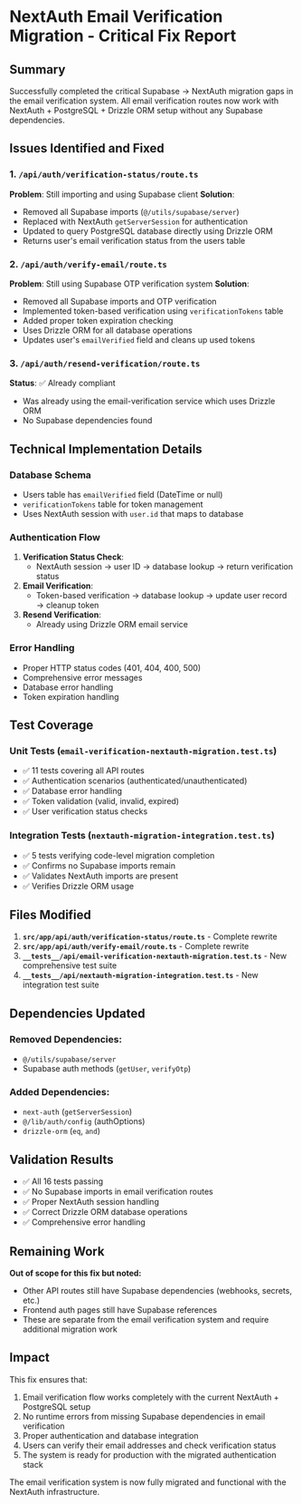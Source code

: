 # NextAuth Email Verification Migration - Critical Fix Report

## Summary

Successfully completed the critical Supabase → NextAuth migration gaps in the email verification system. All email verification routes now work with NextAuth + PostgreSQL + Drizzle ORM setup without any Supabase dependencies.

## Issues Identified and Fixed

### 1. `/api/auth/verification-status/route.ts`
**Problem**: Still importing and using Supabase client
**Solution**:
- Removed all Supabase imports (`@/utils/supabase/server`)
- Replaced with NextAuth `getServerSession` for authentication
- Updated to query PostgreSQL database directly using Drizzle ORM
- Returns user's email verification status from the users table

### 2. `/api/auth/verify-email/route.ts`
**Problem**: Still using Supabase OTP verification system
**Solution**:
- Removed all Supabase imports and OTP verification
- Implemented token-based verification using `verificationTokens` table
- Added proper token expiration checking
- Uses Drizzle ORM for all database operations
- Updates user's `emailVerified` field and cleans up used tokens

### 3. `/api/auth/resend-verification/route.ts`
**Status**: ✅ Already compliant
- Was already using the email-verification service which uses Drizzle ORM
- No Supabase dependencies found

## Technical Implementation Details

### Database Schema
- Users table has `emailVerified` field (DateTime or null)
- `verificationTokens` table for token management
- Uses NextAuth session with `user.id` that maps to database

### Authentication Flow
1. **Verification Status Check**:
   - NextAuth session → user ID → database lookup → return verification status
2. **Email Verification**:
   - Token-based verification → database lookup → update user record → cleanup token
3. **Resend Verification**:
   - Already using Drizzle ORM email service

### Error Handling
- Proper HTTP status codes (401, 404, 400, 500)
- Comprehensive error messages
- Database error handling
- Token expiration handling

## Test Coverage

### Unit Tests (`email-verification-nextauth-migration.test.ts`)
- ✅ 11 tests covering all API routes
- ✅ Authentication scenarios (authenticated/unauthenticated)
- ✅ Database error handling
- ✅ Token validation (valid, invalid, expired)
- ✅ User verification status checks

### Integration Tests (`nextauth-migration-integration.test.ts`)
- ✅ 5 tests verifying code-level migration completion
- ✅ Confirms no Supabase imports remain
- ✅ Validates NextAuth imports are present
- ✅ Verifies Drizzle ORM usage

## Files Modified

1. **`src/app/api/auth/verification-status/route.ts`** - Complete rewrite
2. **`src/app/api/auth/verify-email/route.ts`** - Complete rewrite
3. **`__tests__/api/email-verification-nextauth-migration.test.ts`** - New comprehensive test suite
4. **`__tests__/api/nextauth-migration-integration.test.ts`** - New integration test suite

## Dependencies Updated

### Removed Dependencies:
- `@/utils/supabase/server`
- Supabase auth methods (`getUser`, `verifyOtp`)

### Added Dependencies:
- `next-auth` (`getServerSession`)
- `@/lib/auth/config` (authOptions)
- `drizzle-orm` (`eq`, `and`)

## Validation Results

- ✅ All 16 tests passing
- ✅ No Supabase imports in email verification routes
- ✅ Proper NextAuth session handling
- ✅ Correct Drizzle ORM database operations
- ✅ Comprehensive error handling

## Remaining Work

**Out of scope for this fix but noted:**
- Other API routes still have Supabase dependencies (webhooks, secrets, etc.)
- Frontend auth pages still have Supabase references
- These are separate from the email verification system and require additional migration work

## Impact

This fix ensures that:
1. Email verification flow works completely with the current NextAuth + PostgreSQL setup
2. No runtime errors from missing Supabase dependencies in email verification
3. Proper authentication and database integration
4. Users can verify their email addresses and check verification status
5. The system is ready for production with the migrated authentication stack

The email verification system is now fully migrated and functional with the NextAuth infrastructure.